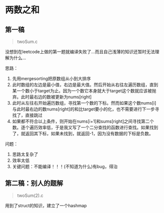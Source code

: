 # 两数之和

## 第一稿

> twoSum.c

没想到在leetcode上做的第一题就编译失败了...而且自己浅薄的知识还暂时无法理解为什么...

思路：

1. 先用mergesorting把原数组从小到大排序
2. 此时数组的左边是最小值，右边是最大值。然后开始从右往左遍历数组，直到某一个数小于target为止。因为一个数它本身就大于target这个数就应该被抛弃。此时最右边的数被更新为nums[right]
3. 此时从左往右开始遍历数组，寻找第一个数的下标。然而如果这个数nums[i]与此时最右边的数nums[right]的和比target要小的化，也不需要进行下一步寻找了，直接跳过
4. 如果都不符合以上条件，则开始在nums[i+1]和sums[right]之间寻找第二个数。逐个遍历效率低，于是我又写了一个二分查找的函数进行查找。如果找到了，就返回其下标，如果未找到，就返回-1，因为没有数据的下标是负数。

问题：
1. 思路太复杂了
2. 效率太低
3. 关键问题：不能编译！！！(不知道为什么)有bug，得治


## 第二稿：别人的题解

> twoSum(2).c

用到了struct的知识，建立了一个hashmap